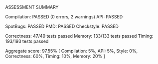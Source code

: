 ASSESSMENT SUMMARY

Compilation:  PASSED (0 errors, 2 warnings)
API:          PASSED

SpotBugs:     PASSED
PMD:          PASSED
Checkstyle:   PASSED

Correctness:  47/49 tests passed
Memory:       133/133 tests passed
Timing:       193/193 tests passed

Aggregate score: 97.55%
[ Compilation: 5%, API: 5%, Style: 0%, Correctness: 60%, Timing: 10%, Memory: 20% ]